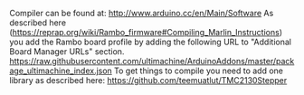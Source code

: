Compiler can be found at: http://www.arduino.cc/en/Main/Software
As described here (https://reprap.org/wiki/Rambo_firmware#Compiling_Marlin_Instructions) you add the Rambo board profile by adding the following URL to "Additional Board Manager URLs" section.
https://raw.githubusercontent.com/ultimachine/ArduinoAddons/master/package_ultimachine_index.json
To get things to compile you need to add one library as described here: https://github.com/teemuatlut/TMC2130Stepper
